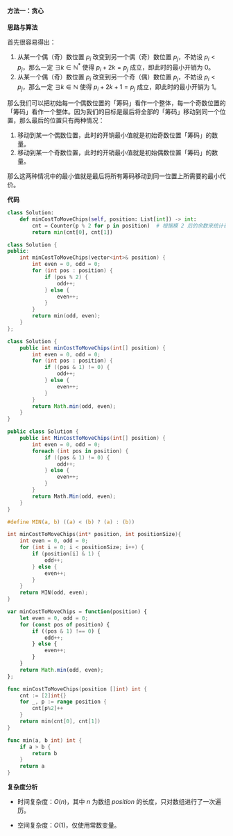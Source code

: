 #### 方法一：贪心

**思路与算法**

首先很容易得出：

1. 从某一个偶（奇）数位置 $p_i$ 改变到另一个偶（奇）数位置 $p_j$，不妨设 $p_i < p_j$，那么一定 $\exists k \in \mathbb{N}^*$ 使得 $p_i + 2k = p_j$ 成立，即此时的最小开销为 $0$。
2. 从某一个偶（奇）数位置 $p_i$ 改变到另一个奇（偶）数位置 $p_j$，不妨设 $p_i < p_j$，那么一定 $\exists k \in \mathbb{N}$ 使得 $p_i + 2k + 1 = p_j$ 成立，即此时的最小开销为 $1$。

那么我们可以把初始每一个偶数位置的「筹码」看作一个整体，每一个奇数位置的「筹码」看作一个整体。因为我们的目标是最后将全部的「筹码」移动到同一个位置，那么最后的位置只有两种情况：

1. 移动到某一个偶数位置，此时的开销最小值就是初始奇数位置「筹码」的数量。
2. 移动到某一个奇数位置，此时的开销最小值就是初始偶数位置「筹码」的数量。

那么这两种情况中的最小值就是最后将所有筹码移动到同一位置上所需要的最小代价。

**代码**

```Python [sol1-Python3]
class Solution:
    def minCostToMoveChips(self, position: List[int]) -> int:
        cnt = Counter(p % 2 for p in position)  # 根据模 2 后的余数来统计奇偶个数
        return min(cnt[0], cnt[1])
```

```C++ [sol1-C++]
class Solution {
public:
    int minCostToMoveChips(vector<int>& position) {
        int even = 0, odd = 0;
        for (int pos : position) {
            if (pos % 2) {
                odd++;
            } else {
                even++;
            }
        }
        return min(odd, even);
    }
};
```

```Java [sol1-Java]
class Solution {
    public int minCostToMoveChips(int[] position) {
        int even = 0, odd = 0;
        for (int pos : position) {
            if ((pos & 1) != 0) {
                odd++;
            } else {
                even++;
            }
        }
        return Math.min(odd, even);
    }
}
```

```C# [sol1-C#]
public class Solution {
    public int MinCostToMoveChips(int[] position) {
        int even = 0, odd = 0;
        foreach (int pos in position) {
            if ((pos & 1) != 0) {
                odd++;
            } else {
                even++;
            }
        }
        return Math.Min(odd, even);
    }
}
```

```C [sol1-C]
#define MIN(a, b) ((a) < (b) ? (a) : (b))

int minCostToMoveChips(int* position, int positionSize){
    int even = 0, odd = 0;
    for (int i = 0; i < positionSize; i++) {
        if (position[i] & 1) {
            odd++;
        } else {
            even++;
        }
    }
    return MIN(odd, even);
}
```

```JavaScript [sol1-JavaScript]
var minCostToMoveChips = function(position) {
    let even = 0, odd = 0;
    for (const pos of position) {
        if ((pos & 1) !== 0) {
            odd++;
        } else {
            even++;
        }
    }
    return Math.min(odd, even);
};
```

```go [sol1-Golang]
func minCostToMoveChips(position []int) int {
    cnt := [2]int{}
    for _, p := range position {
        cnt[p%2]++
    }
    return min(cnt[0], cnt[1])
}

func min(a, b int) int {
    if a > b {
        return b
    }
    return a
}
```

**复杂度分析**

- 时间复杂度：$O(n)$，其中 $n$ 为数组 $\textit{position}$ 的长度，只对数组进行了一次遍历。

- 空间复杂度：$O(1)$，仅使用常数变量。